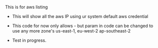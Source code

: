 This is for aws listing
  - This will show all the aws IP using ur system default aws credential
  - This code for now only allows - but param in code can be changed to use any more zone's
                us-east-1,
		 eu-west-2 
		ap-southeast-2 

- Test in progress.

